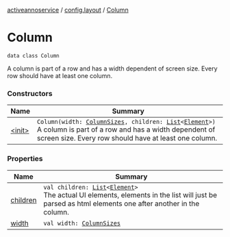 [activeannoservice](../../index.md) / [config.layout](../index.md) / [Column](./index.md)

# Column

`data class Column`

A column is part of a row and has a width dependent of screen size. Every row should have at least one column.

### Constructors

| Name | Summary |
|---|---|
| [&lt;init&gt;](-init-.md) | `Column(width: `[`ColumnSizes`](../-column-sizes/index.md)`, children: `[`List`](https://kotlinlang.org/api/latest/jvm/stdlib/kotlin.collections/-list/index.html)`<`[`Element`](../-element.md)`>)`<br>A column is part of a row and has a width dependent of screen size. Every row should have at least one column. |

### Properties

| Name | Summary |
|---|---|
| [children](children.md) | `val children: `[`List`](https://kotlinlang.org/api/latest/jvm/stdlib/kotlin.collections/-list/index.html)`<`[`Element`](../-element.md)`>`<br>The actual UI elements, elements in the list will just be parsed as html elements one after another in the column. |
| [width](width.md) | `val width: `[`ColumnSizes`](../-column-sizes/index.md) |
